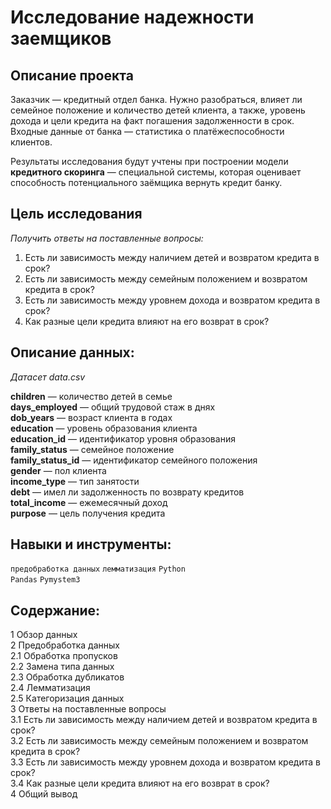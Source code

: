 # Исследование надeжности заeмщиков

## Описание проекта

Заказчик — кредитный отдел банка. Нужно разобраться, влияет ли семейное положение и количество детей клиента, а также, уровень дохода и цели кредита на факт погашения задолженности в срок. Входные данные от банка — статистика о платёжеспособности клиентов.

Результаты исследования будут учтены при построении модели **кредитного скоринга** — специальной системы, которая оценивает способность потенциального заёмщика вернуть кредит банку.

## Цель исследования

*Получить ответы на поставленные вопросы:*  

1. Есть ли зависимость между наличием детей и возвратом кредита в срок?
2. Есть ли зависимость между семейным положением и возвратом кредита в срок?
3. Есть ли зависимость между уровнем дохода и возвратом кредита в срок?
4. Как разные цели кредита влияют на его возврат в срок?

## Описание данных:

*Датасет data.csv*

**children** — количество детей в семье  
**days_employed** — общий трудовой стаж в днях  
**dob_years** — возраст клиента в годах  
**education** — уровень образования клиента  
**education_id** — идентификатор уровня образования  
**family_status** — семейное положение  
**family_status_id** — идентификатор семейного положения  
**gender** — пол клиента  
**income_type** — тип занятости  
**debt** — имел ли задолженность по возврату кредитов  
**total_income** — ежемесячный доход  
**purpose** — цель получения кредита

## Навыки и инструменты:

`предобработка данных`
`лемматизация`
`Python`  
`Pandas`
`Pymystem3`  

## Содержание:  

1 Обзор данных  
2 Предобработка данных  
2.1 Обработка пропусков  
2.2 Замена типа данных  
2.3 Обработка дубликатов  
2.4 Лемматизация  
2.5 Категоризация данных  
3 Ответы на поставленные вопросы  
3.1 Есть ли зависимость между наличием детей и возвратом кредита в срок?  
3.2 Есть ли зависимость между семейным положением и возвратом кредита в срок?  
3.3 Есть ли зависимость между уровнем дохода и возвратом кредита в срок?  
3.4 Как разные цели кредита влияют на его возврат в срок?  
4 Общий вывод  
